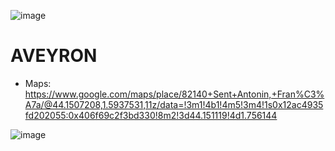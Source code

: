 ![image](https://user-images.githubusercontent.com/4015406/169963435-7facdaf8-64ea-45c9-a61f-85d9e5f9ae5b.png)

# AVEYRON
- Maps: https://www.google.com/maps/place/82140+Sent+Antonin,+Fran%C3%A7a/@44.1507208,1.5937531,11z/data=!3m1!4b1!4m5!3m4!1s0x12ac4935fd202055:0x406f69c2f3bd330!8m2!3d44.151119!4d1.756144

![image](https://user-images.githubusercontent.com/4015406/169963980-d74d22f4-f8b3-48f3-9a57-2227e81cc17e.png)
